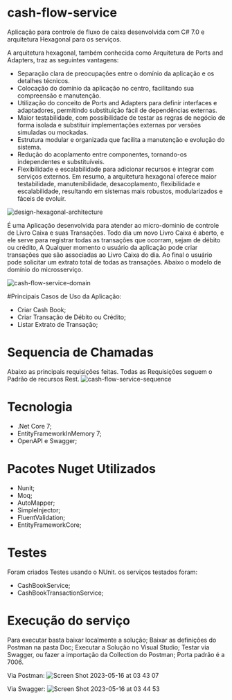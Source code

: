 # cash-flow-service
Aplicação para controle de fluxo de caixa desenvolvida com C# 7.0 e arquitetura Hexagonal para os serviços.


A arquitetura hexagonal, também conhecida como Arquitetura de Ports and Adapters, traz as seguintes vantagens:

- Separação clara de preocupações entre o domínio da aplicação e os detalhes técnicos.
- Colocação do domínio da aplicação no centro, facilitando sua compreensão e manutenção.
- Utilização do conceito de Ports and Adapters para definir interfaces e adaptadores, permitindo substituição fácil de dependências externas.
- Maior testabilidade, com possibilidade de testar as regras de negócio de forma isolada e substituir implementações externas por versões simuladas ou mockadas.
- Estrutura modular e organizada que facilita a manutenção e evolução do sistema.
- Redução do acoplamento entre componentes, tornando-os independentes e substituíveis.
- Flexibilidade e escalabilidade para adicionar recursos e integrar com serviços externos.
Em resumo, a arquitetura hexagonal oferece maior testabilidade, manutenibilidade, desacoplamento, flexibilidade e escalabilidade, resultando em sistemas mais robustos, modularizados e fáceis de evoluir.

![design-hexagonal-architecture](https://github.com/mduarte-nerd2/cash-flow-service/assets/133377343/55f726d3-5c1a-4a6c-8224-42cc85229b9b)

É uma Aplicação desenvolvida para atender ao micro-dominio de controle de Livro Caixa e suas Transações. Todo dia um novo Livro Caixa é aberto, e ele serve para registrar todas as transações que ocorram,
sejam de débito ou crédito, A Qualquer momento o usuário da aplicação pode criar transações que são associadas ao Livro Caixa do dia. Ao final o usuário pode solicitar um extrato total de todas as transações.
Abaixo o modelo de domínio do microsserviço.

![cash-flow-service-domain](https://github.com/mduarte-nerd2/cash-flow-service/assets/133377343/3d09da42-6070-4c54-a71c-f381b8bcdc90)

#Principais Casos de Uso da Aplicação:
- Criar Cash Book;
- Criar Transação de Débito ou Crédito;
- Listar Extrato de Transação;

# Sequencia de Chamadas
Abaixo as principais requisições feitas. Todas as Requisições seguem o Padrão de recursos Rest.
![cash-flow-service-sequence](https://github.com/mduarte-nerd2/cash-flow-service/assets/133377343/8913d016-9173-45e6-b34b-985bbcb9bfb4)

# Tecnologia
- .Net Core 7;
- EntityFrameworkInMemory 7;
- OpenAPI e Swagger;

# Pacotes Nuget Utilizados
- Nunit;
- Moq;
- AutoMapper;
- SimpleInjector;
- FluentValidation;
- EntityFrameworkCore;

# Testes
Foram criados Testes usando o NUnit. os serviços testados foram:
- CashBookService;
- CashBookTransactionService;

# Execução do serviço
Para executar basta baixar localmente a solução;
Baixar as definições do Postman na pasta Doc;
Executar a Solução no Visual Studio;
Testar via Swagger, ou fazer a importação da Collection do Postman;
Porta padrão é a 7006.

Via Postman:
![Screen Shot 2023-05-16 at 03 43 07](https://github.com/mduarte-nerd2/cash-flow-service/assets/133377343/3f506b29-89b0-44dc-bcaa-e974ca0eb419)

Via Swagger:
![Screen Shot 2023-05-16 at 03 44 53](https://github.com/mduarte-nerd2/cash-flow-service/assets/133377343/bcdadf3a-07c7-4083-9d04-dbe1c3a74987)




